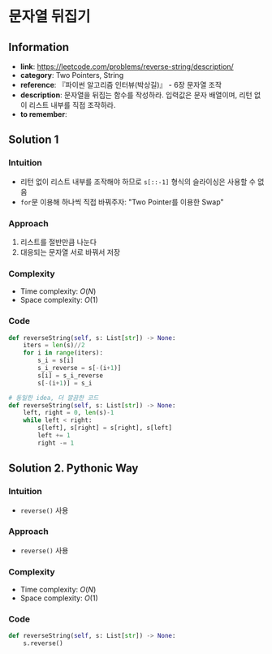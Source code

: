 # 문자열 뒤집기

## Information
- **link**: https://leetcode.com/problems/reverse-string/description/
- **category**: Two Pointers, String
- **reference**: 『파이썬 알고리즘 인터뷰(박상길)』 - 6장 문자열 조작
- **description**: 문자열을 뒤집는 함수를 작성하라. 입력값은 문자 배열이며, 리턴 없이 리스트 내부를 직접 조작하라.
- **to remember**: 


## Solution 1
### Intuition
- 리턴 없이 리스트 내부를 조작해야 하므로 `s[::-1]` 형식의 슬라이싱은 사용할 수 없음
- `for`문 이용해 하나씩 직접 바꿔주자: "Two Pointer를 이용한 Swap"

### Approach
1. 리스트를 절반만큼 나눈다
2. 대응되는 문자열 서로 바꿔서 저장

### Complexity
- Time complexity: $O(N)$
- Space complexity: $O(1)$

### Code
```python
def reverseString(self, s: List[str]) -> None:
    iters = len(s)//2
    for i in range(iters):
        s_i = s[i]
        s_i_reverse = s[-(i+1)]
        s[i] = s_i_reverse
        s[-(i+1)] = s_i

# 동일한 idea, 더 깔끔한 코드
def reverseString(self, s: List[str]) -> None:
    left, right = 0, len(s)-1
    while left < right:
        s[left], s[right] = s[right], s[left]
        left += 1
        right -= 1
```

## Solution 2. Pythonic Way
### Intuition
- `reverse()` 사용

### Approach
- `reverse()` 사용

### Complexity
- Time complexity: $O(N)$
- Space complexity: $O(1)$

### Code
```python
def reverseString(self, s: List[str]) -> None:
    s.reverse()
```